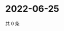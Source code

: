 # 2022-06-25

共 0 条

<!-- BEGIN WEIBO -->
<!-- 最后更新时间 Sat Jun 25 2022 03:12:51 GMT+0800 (China Standard Time) -->

<!-- END WEIBO -->

